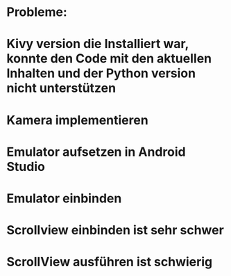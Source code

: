 # Probleme:
  # Kivy version die Installiert war, konnte den Code mit den aktuellen Inhalten und der Python version nicht unterstützen
  # Kamera implementieren
  # Emulator aufsetzen in Android Studio
  # Emulator einbinden
  # Scrollview einbinden ist sehr schwer
  # ScrollView ausführen ist schwierig 


